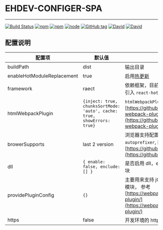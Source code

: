 # EHDEV-CONFIGER-SPA
---

[![Build Status](https://travis-ci.org/EHDFE/ehdev-configer-spa.svg?branch=master)](https://travis-ci.org/EHDFE/ehdev-configer-spa)
[![npm](https://img.shields.io/npm/dm/ehdev-configer-spa.svg)]()
[![npm](https://img.shields.io/npm/v/ehdev-configer-spa.svg)]()
[![node](https://img.shields.io/node/v/ehdev-configer-spa.svg)]()
[![GitHub tag](https://img.shields.io/github/tag/ehdfe/ehdev-configer-spa.svg)]()
[![David](https://img.shields.io/david/EHDFE/ehdev-configer-spa.svg)]()
[![David](https://img.shields.io/david/dev/EHDFE/ehdev-configer-spa.svg)]()


## 配置说明

| 配置项 | 默认值 | 说明 |
|---|---| ---|
| buildPath | dist | 输出目录 |
| enableHotModuleReplacement | true | 启用[热更新](https://webpack.js.org/guides/hot-module-replacement) |
|framework|raect|依赖框架，目前只对 `react` 有做优化，包括引入 `react-hot-loader`|
|htmlWebpackPlugin|`{inject: true, chunksSortMode: 'auto', cache: true, showErrors: true}`|`htmlWebpackPlugin` 插件配置, 参考 [https://github.com/jantimon/html-webpack-plugin#configuration](https://github.com/jantimon/html-webpack-plugin#configuration)|
| browerSupports | last 2 version | 浏览器支持配置，影响 `babel` 和 `autoprefixer`, 配置参考：[https://github.com/ai/browserslist](https://github.com/ai/browserslist) |
| dll | `{ enable: false, enclude: [] }` | 是否启用 dll，enclude 提供打入 dll 包的模块 |
| providePluginConfig | `{}` | 主要用来支持 jQuery 依赖全局挂载的老模块， 参考 [https://webpack.js.org/plugins/provide-plugin/](https://webpack.js.org/plugins/provide-plugin/) |
| https | false | 开发环境的 https 支持 |
